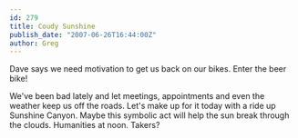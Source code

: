 ```yaml
---
id: 279
title: Coudy Sunshine
publish_date: "2007-06-26T16:44:00Z"
author: Greg
---
```

  
Dave says we need motivation to get us back on our bikes. Enter the beer bike!

We've been bad lately and let meetings, appointments and even the weather keep us off the roads. Let's make up for it today with a ride up Sunshine Canyon. Maybe this symbolic act will help the sun break through the clouds. Humanities at noon. Takers?

